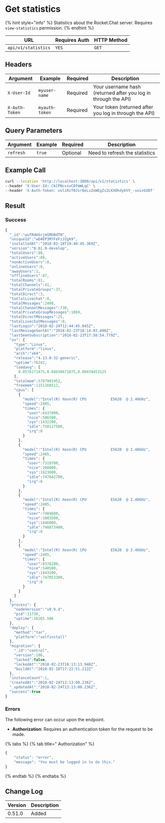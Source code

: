 # Get statistics

{% hint style="info" %}
Statistics about the Rocket.Chat server. Requires `view-statistics` permission.
{% endhint %}

| URL                 | Requires Auth | HTTP Method |
| ------------------- | ------------- | ----------- |
| `api/v1/statistics` | `YES`         | `GET`       |

## Headers

| Argument       | Example        | Required | Description                                                    |
| -------------- | -------------- | -------- | -------------------------------------------------------------- |
| `X-User-Id`    | `myuser-name`  | Required | Your username hash (returned after you log in through the API) |
| `X-Auth-Token` | `myauth-token` | Required | Your token (returned after you log in through the API)         |

## Query Parameters

| Argument  | Example | Required | Description                    |
| --------- | ------- | -------- | ------------------------------ |
| `refresh` | `true`  | Optional | Need to refresh the statistics |

## Example Call

```bash
curl --location 'http://localhost:3000/api/v1/statistics' \
--header 'X-User-Id: CkCPNcvsvCDfmWLqC' \
--header 'X-Auth-Token: voliRzf0JsrQeLsZoWEgZs2LKXOhdy6VV_-soivGVDf'
```

## Result

### Success

```javascript
{
  "_id":"wufRdmSrjmSMhBdTN",
  "uniqueId":"wD4EP3M7FeFzJZgk9",
  "installedAt":"2018-02-18T19:40:45.369Z",
  "version":"0.61.0-develop",
  "totalUsers":88,
  "activeUsers":88,
  "nonActiveUsers":0,
  "onlineUsers":0,
  "awayUsers":1,
  "offlineUsers":87,
  "totalRooms":81,
  "totalChannels":41,
  "totalPrivateGroups":37,
  "totalDirect":3,
  "totlalLivechat":0,
  "totalMessages":2408,
  "totalChannelMessages":730,
  "totalPrivateGroupMessages":1869,
  "totalDirectMessages":25,
  "totalLivechatMessages":0,
  "lastLogin":"2018-02-24T12:44:45.045Z",
  "lastMessageSentAt":"2018-02-23T18:14:03.490Z",
  "lastSeenSubscription":"2018-02-23T17:58:54.779Z",
  "os": {
    "type":"Linux",
    "platform":"linux",
    "arch":"x64",
    "release":"4.13.0-32-generic",
    "uptime":76242,
    "loadavg": [
      0.0576171875,0.04638671875,0.00439453125
    ],
    "totalmem":5787901952,
    "freemem":1151168512,
    "cpus": [
      {
        "model":"Intel(R) Xeon(R) CPU           E5620  @ 2.40GHz",
        "speed":2405,
        "times": {
          "user":6437000,
          "nice":586500,
          "sys":1432200,
          "idle":750117500,
          "irq":0
        }
      },
      {
        "model":"Intel(R) Xeon(R) CPU           E5620  @ 2.40GHz",
        "speed":2405,
        "times": {
          "user":7319700,
          "nice":268800,
          "sys":1823600,
          "idle":747642700,
          "irq":0
        }
      },
      {
        "model":"Intel(R) Xeon(R) CPU           E5620  @ 2.40GHz",
        "speed":2405,
        "times": {
          "user":7484600,
          "nice":1003500,
          "sys":1446000,
          "idle":748873400,
          "irq":0
        }
      },
      {
        "model":"Intel(R) Xeon(R) CPU           E5620  @ 2.40GHz",
        "speed":2405,
        "times": {
          "user":8378200,
          "nice":548500,
          "sys":1443200,
          "idle":747053300,
          "irq":0
        }
      }
    ]
  },
  "process": {
    "nodeVersion":"v8.9.4",
    "pid":11736,
    "uptime":16265.506
  },
  "deploy": {
    "method":"tar",
    "platform":"selfinstall"
  },
  "migration": {
    "_id":"control",
    "version":106,
    "locked":false,
    "lockedAt":"2018-02-23T18:13:13.948Z",
    "buildAt":"2018-02-18T17:22:51.212Z"
  },
  "instanceCount":1,
  "createdAt":"2018-02-24T13:13:00.236Z",
  "_updatedAt":"2018-02-24T13:13:00.236Z",
  "success":true
}
```

### Errors

The following error can occur upon the endpoint.

* **Authorization**: Requires an authentication token for the request to be made.

{% tabs %}
{% tab title=" Authorization" %}
```javascript
{
    "status": "error",
    "message": "You must be logged in to do this."
}
```
{% endtab %}
{% endtabs %}

## Change Log <a href="#change-log" id="change-log"></a>

| Version | Description |
| ------- | ----------- |
| 0.51.0  | Added       |
